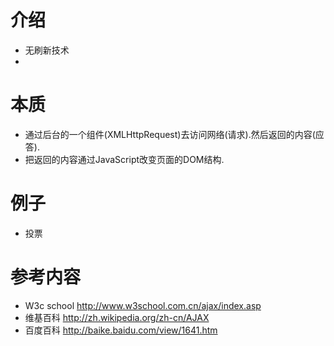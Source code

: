 # 介绍 #
  * 无刷新技术
  * 

# 本质 #
  * 通过后台的一个组件(XMLHttpRequest)去访问网络(请求).然后返回的内容(应答).
  * 把返回的内容通过JavaScript改变页面的DOM结构.

# 例子 #
  * 投票




# 参考内容 #
  * W3c school http://www.w3school.com.cn/ajax/index.asp
  * 维基百科 http://zh.wikipedia.org/zh-cn/AJAX
  * 百度百科 http://baike.baidu.com/view/1641.htm